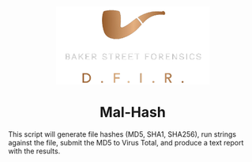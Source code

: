 <div align="center">
 <img style="padding:0;vertical-align:bottom;" height="158" width="311" src="BSF.png"/>
 <p>
  <h1>
   Mal-Hash
  </h1>
 </p>

</div>
This script will generate file hashes (MD5, SHA1, SHA256), run strings against the file, submit the MD5 to Virus Total, and produce a text report with the results.
